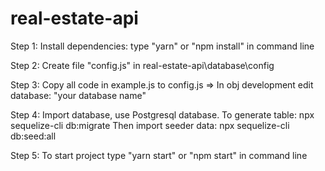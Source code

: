 # real-estate-api

Step 1: Install dependencies: type "yarn" or "npm install" in command line

Step 2: Create file "config.js" in  real-estate-api\database\config

Step 3: Copy all code in example.js to config.js => In obj development edit database: "your database name"

Step 4: Import database, use Postgresql database.
To generate table: npx sequelize-cli db:migrate
Then import seeder data: npx sequelize-cli db:seed:all

Step 5: To start project type "yarn start" or "npm start" in command line
